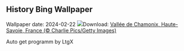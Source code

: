 ## History Bing Wallpaper
Wallpaper date: 2024-02-22
![](https://www.bing.com/th?id=OHR.MontBlancChamonix_FR-FR7471811923_UHD.jpg&w=1000)Download: [Vallée de Chamonix, Haute-Savoie, France (© Charlie Pics/Getty Images)](https://www.bing.com/th?id=OHR.MontBlancChamonix_FR-FR7471811923_UHD.jpg)

Auto get programm by LtgX
